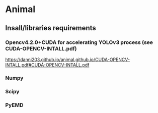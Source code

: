 # Animal
## Insall/libraries requirements
### Opencv4.2.0+CUDA for accelerating YOLOv3 process (see CUDA-OPENCV-INTALL.pdf)
https://danni203.github.io/animal.github.io/CUDA-OPENCV-INTALL.pdf#CUDA-OPENCV-INTALL.pdf
### Numpy
### Scipy
### PyEMD
